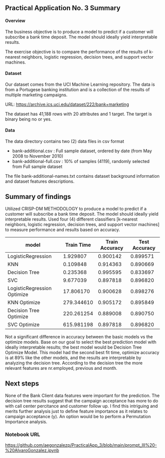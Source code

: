 ## Practical Application No. 3 Summary

#### Overview
The business objective is to produce a model to predict if a customer will subscribe a bank 
time deposit. The model should ideally yield interpretable results.

The exercise objective is to compare the performance of the results of k-nearest neighbors, 
logistic regression, decision trees, and support vector machines.

#### Dataset
Our dataset comes from the UCI Machine Learning repository. The data is from a Portugese banking 
institution and is a collection of the results of multiple marketing campaigns. 

URL: https://archive.ics.uci.edu/dataset/222/bank+marketing

The dataset has 41,188 rows with 20 attributes and 1 target. The target is binary being no or yes.

#### Data
The data directory contains two (2) data files in csv format

- bank-additional.csv : Full sample dataset, ordered by date (from May 2008 to November 2010)
- bank-additional-full.csv : 10% of samples (4119), randomly selected from Full sample dataset

The file bank-additional-names.txt contains dataset background information and dataset features
descriptions.

## Summary of findings
Utilized CRISP-DM METHODOLOGY to produce a model to predict if a customer will subscribe 
a bank time deposit. The model should ideally yield interpretable results.  Used four (4) 
different classifiers [k-nearest neighbors, logistic regression, decision trees, and 
support vector machines] to measure performance and results based on accuracy.

| model | Train Time | Train Accuracy | Test Accuracy |
| ----- | ---------- | -------------- | -------------- |
| LogisticRegression | 1.929807 | 0.900142 |0.899571 |
| KNN | 0.109848 | 0.914363 | 0.890669 |
| Decision Tree | 0.235368 | 0.995595 | 0.833697 |
| SVC | 9.677039 | 0.897818 | 0.896820 |
| LogisticRegression Optimize | 17.806170 | 0.900628 | 0.898276 |
| KNN Optimize | 279.344610 | 0.905172 | 0.895849 |
| Decision Tree Optimize | 220.261254 | 0.889008 | 0.890750 |
| SVC Optimize | 615.981198 | 0.897818 | 0.896820 |

Not a significant difference in accuracy between the basic models vs the optimize models. Base 
on our goal to select the best prediction model with ideally interpretable results; the best 
model would be Decision Tree Optimize Model. This model had the second best fit time, optimize 
accuracy is at 89% like the other models, and the results are interpretable by analyzing the 
decision tree.  According to the decision tree the more relevant features are nr.employed, previous 
and month. 

## Next steps
None of the Bank Client data features were important for the prediction.  The decision tree results 
suggest that the campaign acceptance has more to do with call center percitance and customer follow up. 
I find this intriguing and merits further analysis just to define feature importance as it relates 
to campaign acceptance (y). An option would be to perform a Permutation Importance analysis.

### Notebook URL
https://github.com/aegonzalezp/PracticalApp_3/blob/main/prompt_III%20-%20AlvaroGonzalez.ipynb





